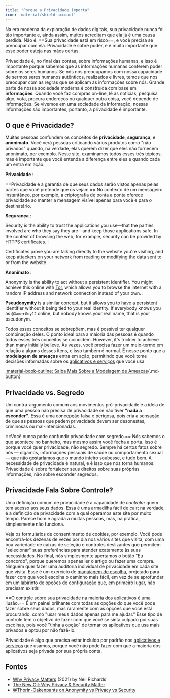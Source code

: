 ```yaml
---
title: "Porque a Privacidade Importa"
icon: 'material/shield-account'
---
```


Na era moderna da exploração de dados digitais, sua privacidade nunca foi tão importante e, ainda assim, muitos acreditam que ela já é uma causa perdida. Não é. ==Sua privacidade está em risco==, e você precisa se preocupar com ela. Privacidade é sobre poder, e é muito importante que esse poder esteja nas mãos certas.

Privacidade é, no final das contas, sobre informações humanas, e isso é importante porque sabemos que as informações humanas conferem poder sobre os seres humanos. Se nós nos preocupamos com nossa capacidade de sermos seres humanos autênticos, realizados e livres, temos que nos preocupar com as regras que se aplicam às informações sobre nós. Grande parte de nossa sociedade moderna é construída com base em **informações**. Quando você faz compras on-line, lê as notícias, pesquisa algo, vota, procura endereços ou qualquer outra coisa, você depende de informações. Se vivemos em uma sociedade da informação, nossas informações são importantes, portanto, a privacidade é importante.

## O que é Privacidade?

Muitas pessoas confundem os conceitos de **privacidade**, **segurança**, e **anonimato**. Você verá pessoas criticando vários produtos como "não privados" quando, na verdade, elas querem dizer que eles não fornecem anonimato, por exemplo. Neste site, examinamos todos esses três tópicos, mas é importante que você entenda a diferença entre eles e quando cada um entra em ação.

**Privacidade**
:

==Privacidade é a garantia de que seus dados serão vistos apenas pelas partes que você pretende que os vejam.== No contexto de um mensageiro instantâneo, por exemplo, a criptografia de ponta a ponta oferece privacidade ao manter a mensagem visível apenas para você e para o destinatário.

**Segurança**
:

Security is the ability to trust the applications you use—that the parties involved are who they say they are—and keep those applications safe. In the context of browsing the web, for example, security can be provided by HTTPS certificates.
:

Certificates prove you are talking directly to the website you're visiting, and keep attackers on your network from reading or modifying the data sent to or from the website.

**Anonimato**
:

Anonymity is the ability to act without a persistent identifier. You might achieve this online with [Tor](../tor.md), which allows you to browse the internet with a random IP address and network connection instead of your own.
:

**Pseudonymity** is a similar concept, but it allows you to have a persistent identifier without it being tied to your real identity. If everybody knows you as `@GamerGuy12` online, but nobody knows your real name, that is your pseudonym.

Todos esses conceitos se sobrepõem, mas é possível ter qualquer combinação deles. O ponto ideal para a maioria das pessoas é quando todos esses três conceitos se coincidem. However, it's trickier to achieve than many initially believe. Às vezes, você precisa fazer um meio-termo em relação a alguns desses itens, e isso também é normal. É nesse ponto que a **modelagem de ameaças** entra em ação, permitindo que você tome decisões informadas sobre os [aplicativos e serviços](../tools.md) que você usa.

[:material-book-outline: Saiba Mais Sobre a Modelagem de Ameaças](threat-modeling.md ""){.md-button}

## Privacidade vs. Segredo

Um contra-argumento comum aos movimentos pró-privacidade é a ideia de que uma pessoa não precisa de privacidade se não tiver **"nada a esconder"**. Essa é uma concepção falsa e perigosa, pois cria a sensação de que as pessoas que pedem privacidade devem ser desonestas, criminosas ou mal-intencionadas.

==Você nunca pode confundir privacidade com segredo.== Nós sabemos o que acontece no banheiro, mas mesmo assim você fecha a porta. Isso é porque você quer privacidade, não segredo. Sempre há certos fatos sobre nós — digamos, informações pessoais de saúde ou comportamento sexual — que não gostaríamos que o mundo inteiro soubesse, e tudo bem. A necessidade de privacidade é natural, e é isso que nos torna humanos. Privacidade é sobre fortalecer seus direitos sobre suas próprias informações, não sobre esconder segredos.

## Privacidade Fala Sobre Controle?

Uma definição comum de privacidade é a capacidade de *controlar* quem tem acesso aos seus dados. Essa é uma armadilha fácil de cair; na verdade, é a definição de privacidade com a qual operamos este site por muito tempo. Parece bom e agrada a muitas pessoas, mas, na prática, simplesmente não funciona.

Veja os formulários de consentimento de cookies, por exemplo. Você pode encontrá-los dezenas de vezes por dia nos vários sites que visita, com uma boa variedade de caixas de seleção e controles deslizantes que permitem "selecionar" suas preferências para atender exatamente às suas necessidades. No final, nós simplesmente apertamos o botão "Eu concordo", porque queremos apenas ler o artigo ou fazer uma compra. Ninguém quer fazer uma auditoria individual de privacidade em cada site que visita. Esse é um exercício de [maquiagem de escolha](https://en.wikipedia.org/wiki/Choice_architecture), projetado para fazer com que você escolha o caminho mais fácil, em vez de se aprofundar em um labirinto de opções de configuração que, em primeiro lugar, não precisam existir.

==O controle sobre sua privacidade na maioria dos aplicativos é uma ilusão.== É um painel brilhante com todas as opções do que você pode fazer sobre seus dados, mas raramente com as opções que você está procurando, como "usar meus dados apenas para me ajudar." Esse tipo de controle tem o objetivo de fazer com que você se sinta culpado por suas escolhas, pois você "tinha a opção" de tornar os aplicativos que usa mais privados e optou por não fazê-lo.

Privacidade é algo que precisa estar incluído por padrão nos [aplicativos e serviços](../tools.md) que usamos, porque você não pode fazer com que a maioria dos aplicativos seja privada por sua própria conta.

## Fontes

- [Why Privacy Matters](https://amazon.com/dp/0190939044) (2021) by Neil Richards
- [The New Oil: Why Privacy & Security Matter](https://thenewoil.org/en/guides/prologue/why)
- [@Thorin-Oakenpants on Anonymity vs Privacy vs Security](https://code.privacyguides.dev/privacyguides/privacytools.io/issues/1760#issuecomment-10452)
